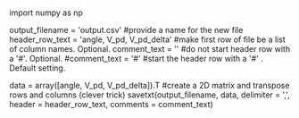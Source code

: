 ```
```
import numpy as np 

output_filename = 'output.csv'                   #provide a name for the new file
header_row_text = 'angle, V_pd, V_pd_delta'      #make first row of file be a list of column names. Optional. 
comment_text = ''                                #do not start header row with a '#'. Optional. 
#comment_text = '#'                              #start the header row with a '#' . Default setting. 

data = array([angle, V_pd, V_pd_delta]).T        #create a 2D matrix and transpose rows and columns (clever trick) 
savetxt(output_filename, data, delimiter = ',', header = header_row_text, comments = comment_text) 
```
```